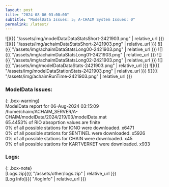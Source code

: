 ```yaml
---
layout: post
title: "2024-08-06 03:00:00"
subtitle: "ModelData Issues: 5; A-CHAIM System Issues: 0"
permalink: /latest/
---
```


![]({{ "/assets/img/modelDataDataStatsShort-2421903.png" | relative_url }})
![]({{ "/assets/img/achaimDataStatsShort-2421903.png" | relative_url }})
![]({{ "/assets/img/achaimDataStatsLong00-2421903.png" | relative_url }})
![]({{ "/assets/img/achaimDataStatsLong01-2421903.png" | relative_url }})
![]({{ "/assets/img/achaimDataStatsLong02-2421903.png" | relative_url }})
![]({{ "/assets/img/modelDataDataStats-2421903.png" | relative_url }})
![]({{ "/assets/img/modelDataStationStats-2421903.png" | relative_url }})
![]({{ "/assets/img/achaimRunTime-2421903.png" | relative_url }})


### ModelData Issues:  
  
{: .box-warning}  
 ModelData report for 06-Aug-2024 03:15:09   
 /home/chaim/ACHAIM_SERVER/A-CHAIM/modelData/2024/219/03/modelData.mat   
 65.4453% of RIO absoprtion values are finite   
 0% of all possible stations for IONO were downloaded. x6471   
 0% of all possible stations for SENTINEL were downloaded. x5926   
 0% of all possible stations for CHAIN were downloaded. x45   
 0% of all possible stations for KARTVERKET were downloaded. x933   
  


### Logs:  
  
{: .box-note}  
[Logs.zip]({{ "/assets/other/logs.zip" | relative_url }})  
[Log Info]({{ "/logInfo" | relative_url }})  
